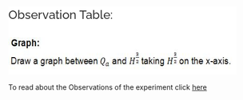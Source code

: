  <img src="images/image2.png">  

To read about the Observations of the experiment click [here](docs/5.Weirs.pdf)
